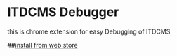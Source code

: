 ITDCMS Debugger
===============

this is chrome extension for easy Debugging of ITDCMS

##[install from web store][1]

[1]:https://chrome.google.com/webstore/detail/itdcms-debugger/nlnncapllcododheidankmkbidbefdkb


